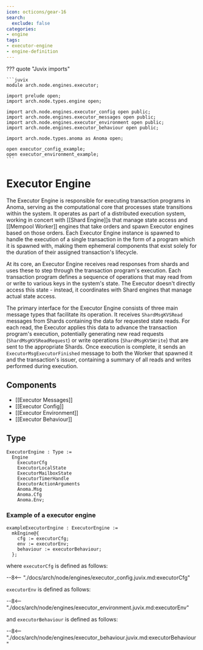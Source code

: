 ```yaml
---
icon: octicons/gear-16
search:
  exclude: false
categories:
- engine
tags:
- executor-engine
- engine-definition
---
```


??? quote "Juvix imports"

    ```juvix
    module arch.node.engines.executor;

    import prelude open;
    import arch.node.types.engine open;

    import arch.node.engines.executor_config open public;
    import arch.node.engines.executor_messages open public;
    import arch.node.engines.executor_environment open public;
    import arch.node.engines.executor_behaviour open public;

    import arch.node.types.anoma as Anoma open;

    open executor_config_example;
    open executor_environment_example;
    ```

# Executor Engine

The Executor Engine is responsible for executing transaction programs in Anoma,
serving as the computational core that processes state transitions within the
system. It operates as part of a distributed execution system, working in concert
with [[Shard Engine]]s that manage state access and [[Mempool Worker]] engines that
take orders and spawn Executor engines based on those orders. Each Executor Engine
instance is spawned to handle the execution of a single transaction in the form of
a program which it is spawned with, making them ephemeral components that exist
solely for the duration of their assigned transaction's lifecycle.

At its core, an Executor Engine receives read responses from shards and uses these 
to step through the transaction program's execution. Each transaction program
defines a sequence of operations that may read from or write to various keys in 
the system's state. The Executor doesn't directly access this state - instead, it
coordinates with Shard engines that manage actual state access. 

The primary interface for the Executor Engine consists of three main message types
that facilitate its operation. It receives `ShardMsgKVSRead` messages from Shards
containing the data for requested state reads. For each read, the Executor applies
this data to advance the transaction program's execution, potentially generating
new read requests (`ShardMsgKVSReadRequest`) or write operations (`ShardMsgKVSWrite`)
that are sent to the appropriate Shards. Once execution is complete, it sends
an `ExecutorMsgExecutorFinished` message to both the Worker that spawned it and the
transaction's issuer, containing a summary of all reads and writes performed during
execution.

## Components

- [[Executor Messages]]
- [[Executor Config]]
- [[Executor Environment]]
- [[Executor Behaviour]]

## Type

<!-- --8<-- [start:ExecutorEngine] -->
```juvix
ExecutorEngine : Type :=
  Engine
    ExecutorCfg
    ExecutorLocalState
    ExecutorMailboxState
    ExecutorTimerHandle
    ExecutorActionArguments
    Anoma.Msg
    Anoma.Cfg
    Anoma.Env;
```
<!-- --8<-- [end:ExecutorEngine] -->

### Example of a executor engine


<!-- --8<-- [start:exampleExecutorEngine] -->
```juvix
exampleExecutorEngine : ExecutorEngine :=
  mkEngine@{
    cfg := executorCfg;
    env := executorEnv;
    behaviour := executorBehaviour;
  };
```
<!-- --8<-- [end:exampleExecutorEngine] -->

where `executorCfg` is defined as follows:

--8<-- "./docs/arch/node/engines/executor_config.juvix.md:executorCfg"

`executorEnv` is defined as follows:

--8<-- "./docs/arch/node/engines/executor_environment.juvix.md:executorEnv"

and `executorBehaviour` is defined as follows:

--8<-- "./docs/arch/node/engines/executor_behaviour.juvix.md:executorBehaviour"

